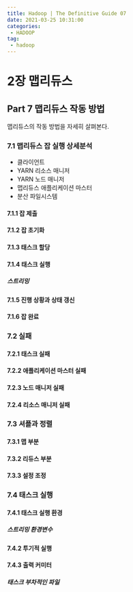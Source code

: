 ```yaml
---
title: Hadoop | The Definitive Guide 07
date: 2021-03-25 10:31:00
categories:
 - HADOOP
tag:
 - hadoop
---
```


# 2장 맵리듀스

## Part 7 맵리듀스 작동 방법

맵리듀스의 작동 방법을 자세히 살펴본다.

<!-- more -->

### 7.1 맵리듀스 잡 실행 상세분석

- 클라이언트
- YARN 리소스 매니저
- YARN 노드 매니저
- 맵리듀스 애플리케이션 마스터
- 분산 파일시스템



#### 7.1.1 잡 제출

#### 7.1.2 잡 초기화

#### 7.1.3 태스크 할당

#### 7.1.4 태스크 실행

##### 스트리밍

#### 7.1.5 진행 상황과 상태 갱신

#### 7.1.6 잡 완료

### 7.2 실패

#### 7.2.1 태스크 실패

#### 7.2.2 애플리케이션 마스터 실패

#### 7.2.3 노드 매니저 실패

#### 7.2.4 리소스 매니저 실패

### 7.3 셔플과 정렬

#### 7.3.1 맵 부분

#### 7.3.2 리듀스 부분

#### 7.3.3 설정 조정

### 7.4 태스크 실행

#### 7.4.1 태스크 실행 환경

##### 스트리밍 환경변수

#### 7.4.2 투기적 실행

#### 7.4.3 출력 커미터

##### 태스크 부차적인 파일
